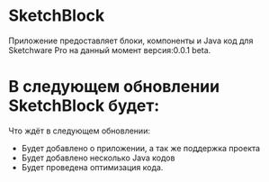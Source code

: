 # SketchBlock
Приложение предоставляет блоки, компоненты и Java код для Sketchware Pro на данный момент версия:0.0.1 beta.

# В следующем обновлении SketchBlock будет:
Что ждёт в следующем обновлении: 
- Будет добавлено о приложении, а так же поддержка проекта 
- Будет добавлено несколько Java кодов 
- Будет проведена оптимизация кода.
